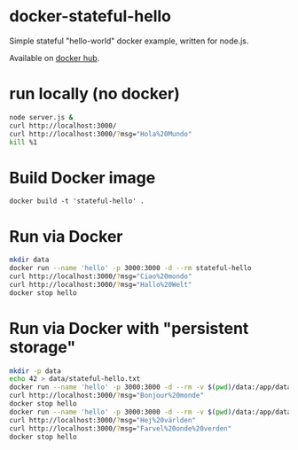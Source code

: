 # docker-stateful-hello

Simple stateful "hello-world" docker example, written for node.js.

Available on [docker hub](https://hub.docker.com/r/eengstrom/stateful-hello).

# run locally (no docker)

```bash
node server.js &
curl http://localhost:3000/
curl http://localhost:3000/?msg="Hola%20Mundo"
kill %1
```

# Build Docker image

```
docker build -t 'stateful-hello' .
```

# Run via Docker

```bash
mkdir data
docker run --name 'hello' -p 3000:3000 -d --rm stateful-hello
curl http://localhost:3000/?msg="Ciao%20mondo"
curl http://localhost:3000/?msg="Hallo%20Welt"
docker stop hello
```

# Run via Docker with "persistent storage"
```bash
mkdir -p data
echo 42 > data/stateful-hello.txt
docker run --name 'hello' -p 3000:3000 -d --rm -v $(pwd)/data:/app/data stateful-hello
curl http://localhost:3000/?msg="Bonjour%20monde"
docker stop hello
docker run --name 'hello' -p 3000:3000 -d --rm -v $(pwd)/data:/app/data stateful-hello
curl http://localhost:3000/?msg="Hej%20världen"
curl http://localhost:3000/?msg="Farvel%20onde%20verden"
docker stop hello
```
